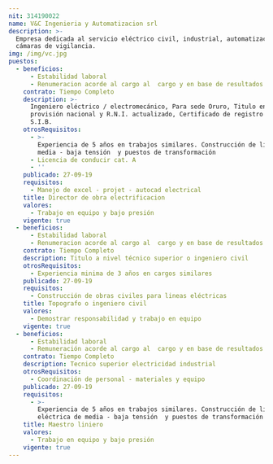 ```yaml
---
nit: 314190022
name: V&C Ingenieria y Automatizacion srl
description: >-
  Empresa dedicada al servicio eléctrico civil, industrial, automatización, y
  cámaras de vigilancia.
img: /img/vc.jpg
puestos:
  - beneficios:
      - Estabilidad laboral
      - Renumeracion acorde al cargo al  cargo y en base de resultados.
    contrato: Tiempo Completo
    description: >-
      Ingeniero eléctrico / electromecánico, Para sede Oruro, Titulo en
      provisión nacional y R.N.I. actualizado, Certificado de registro en la
      S.I.B.
    otrosRequisitos:
      - >-
        Experiencia de 5 años en trabajos similares. Construcción de lineas de
        media - baja tensión  y puestos de transformación
      - Licencia de conducir cat. A
      - ''
    publicado: 27-09-19
    requisitos:
      - Manejo de excel - projet - autocad electrical
    title: Director de obra electrificacion
    valores:
      - Trabajo en equipo y bajo presión
    vigente: true
  - beneficios:
      - Estabilidad laboral
      - Renumeracion acorde al cargo al  cargo y en base de resultados.
    contrato: Tiempo Completo
    description: Titulo a nivel técnico superior o ingeniero civil
    otrosRequisitos:
      - Experiencia minima de 3 años en cargos similares
    publicado: 27-09-19
    requisitos:
      - Construcción de obras civiles para lineas eléctricas
    title: Topografo o ingeniero civil
    valores:
      - Demostrar responsabilidad y trabajo en equipo
    vigente: true
  - beneficios:
      - Estabilidad laboral
      - Remuneración acorde al cargo al  cargo y en base de resultados.
    contrato: Tiempo Completo
    description: Tecnico superior electricidad industrial
    otrosRequisitos:
      - Coordinación de personal - materiales y equipo
    publicado: 27-09-19
    requisitos:
      - >-
        Experiencia de 5 años en trabajos similares. Construcción de lineas
        eléctrica de media - baja tensión  y puestos de transformación
    title: Maestro liniero
    valores:
      - Trabajo en equipo y bajo presión
    vigente: true
---
```


